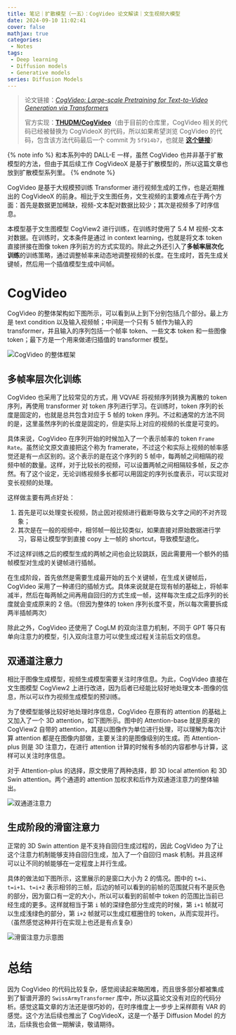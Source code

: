 ```yaml
---
title: 笔记｜扩散模型（一五）：CogVideo 论文解读｜文生视频大模型
date: 2024-09-10 11:02:41
cover: false
mathjax: true
categories:
 - Notes
tags:
 - Deep learning
 - Diffusion models
 - Generative models
series: Diffusion Models
---
```


> 论文链接：*[CogVideo: Large-scale Pretraining for Text-to-Video Generation via Transformers](https://arxiv.org/abs/2205.15868)*
>
> 官方实现：**[THUDM/CogVideo](https://github.com/THUDM/CogVideo)**（由于目前的仓库里，CogVideo 相关的代码已经被替换为 CogVideoX 的代码，所以如果希望浏览 CogVideo 的代码，包含该方法代码最后一个 commit 为 `5f914b7`，也就是 **[这个链接](https://github.com/THUDM/CogVideo/tree/5f914b772b7e220ee6ae84deb562fb9a1f54c5f8)**）

{% note info %}
和本系列中的 DALL-E 一样，虽然 CogVideo 也并非基于扩散模型的方法，但由于其后续工作 CogVideoX 是基于扩散模型的，所以这篇文章也放到扩散模型系列里。
{% endnote %}

CogVideo 是基于大规模预训练 Transformer 进行视频生成的工作，也是近期推出的 CogVideoX 的前身。相比于文生图任务，文生视频的主要难点在于两个方面：首先是数据更加稀缺，视频-文本配对数据比较少；其次是视频多了时序信息。

本模型基于文生图模型 CogView2 进行训练，在训练时使用了 5.4 M 视频-文本对数据。在训练时，文本条件是通过 in context learning，也就是将文本 token 直接拼接在图像 token 序列前方的方式实现的。除此之外还引入了**多帧率层次化训练**的训练策略，通过调整帧率来动态地调整视频的长度。在生成时，首先生成关键帧，然后用一个插值模型生成中间帧。

# CogVideo

CogVideo 的整体架构如下图所示，可以看到从上到下分别包括几个部分。最上方是 text condition 以及输入视频帧；中间是一个只有 5 帧作为输入的 transformer，并且输入的序列包括一个帧率 token、一些文本 token 和一些图像 token；最下方是一个用来做递归插值的 transformer 模型。

![CogVideo 的整体框架](https://files.hoshinorubii.icu/blog/2024/09/10/cogvideo-framework.jpg)

## 多帧率层次化训练

CogVideo 也采用了比较常见的方式，用 VQVAE 将视频序列转换为离散的 token 序列，再使用 transformer 对 token 序列进行学习。在训练时，token 序列的长度是固定的，也就是总共包含对应于 5 帧的 token 序列。不过和通常的方法不同的是，这里虽然序列的长度是固定的，但是实际上对应的视频的长度是可变的。

具体来说，CogVideo 在序列开始的时候加入了一个表示帧率的 token `Frame Rate`。虽然论文原文直接把这个称为 framerate，不过这个和实际上视频的帧率感觉还是有一点区别的。这个表示的是在这个序列的 5 帧中，每两帧之间相隔的视频中帧的数量。这样，对于比较长的视频，可以设置两帧之间相隔较多帧，反之亦然。有了这个设定，无论训练视频多长都可以用固定的序列长度表示，可以实现对变长视频的处理。

这样做主要有两点好处：

1. 首先是可以处理变长视频，防止因对视频进行截断导致与文字之间的不对齐现象；
2. 其次是在一般的视频中，相邻帧一般比较类似，如果直接对原始数据进行学习，容易让模型学到直接 copy 上一帧的 shortcut，导致模型退化。

不过这样训练之后的模型生成的两帧之间也会比较跳跃，因此需要用一个额外的插帧模型对生成的关键帧进行插帧。

在生成阶段，首先依然是需要生成最开始的五个关键帧，在生成关键帧后，CogVideo 采用了一种递归的插帧方式。具体来说就是在现有帧的基础上，将帧率减半，然后在每两帧之间再用自回归的方式生成一帧，这样每次生成之后序列的长度就会变成原来的 2 倍。（但因为整体的 token 序列长度不变，所以每次需要拆成两半插帧两次）

除此之外，CogVideo 还使用了 CogLM 的双向注意力机制，不同于 GPT 等只有单向注意力的模型，引入双向注意力可以使生成过程关注前后文的信息。

## 双通道注意力

相比于图像生成模型，视频生成模型需要关注时序信息。为此，CogVideo 直接在文生图模型 CogView2 上进行改进，因为后者已经能比较好地处理文本-图像的信息，所以可以作为视频生成模型的预训练。

为了使模型能够比较好地处理时序信息，CogVideo 在原有的 attention 的基础上又加入了一个 3D attention，如下图所示。图中的 Attention-base 就是原来的 CogView2 自带的 attention，其是以图像作为单位进行处理，可以理解为每次计算 attention 都是在图像内部做，主要关注的是图像级别的生成。而 Attention-plus 则是 3D 注意力，在进行 attention 计算的时候有多帧的内容都参与计算，这样可以关注时序信息。

对于 Attention-plus 的选择，原文使用了两种选择，即 3D local attention 和 3D Swin attention。两个通道的 attention 加权求和后作为双通道注意力的整体输出。

<img src="https://files.hoshinorubii.icu/blog/2024/09/10/dual-channel-attention.jpg" alt="双通道注意力" style="max-width: min(100%, 400px)" />

## 生成阶段的滑窗注意力

正常的 3D Swin attention 是不支持自回归生成过程的，因此 CogVideo 为了让这个注意力机制能够支持自回归生成，加入了一个自回归 mask 机制。并且这样可以让不同的帧能够在一定程度上并行生成。

具体的做法如下图所示，这里展示的是窗口大小为 2 的情况。图中的 `t=i`、`t=i+1`、`t=i+2` 表示相邻的三帧，后边的帧可以看到的前帧的范围就只有不是灰色的部分，因为窗口有一定的大小，所以可以看到的前帧中 token 的范围比当前已经生成的更多。这样就相当于第 `i` 帧的深绿色部分生成完的时候，第 `i+1` 帧就可以生成浅绿色的部分，第 `i+2` 帧就可以生成红框圈住的 token，从而实现并行。（虽然感觉这种并行在实现上也还是有点复杂）

<img src="https://files.hoshinorubii.icu/blog/2024/09/10/shifted-window-attention.jpg" alt="滑窗注意力示意图" style="max-width: min(100%, 400px)" />

# 总结

因为 CogVideo 的代码比较复杂，感觉阅读起来略困难，而且很多部分都被集成到了智谱开源的 `SwissArmyTransformer` 库中，所以这篇论文没有对应的代码分析。感觉这篇文章的方法还是很巧妙的，在时序维度上一步步上采样颇有 VAR 的感觉。这个方法后续也推出了 CogVideoX，这是一个基于 Diffusion Model 的方法，后续我也会做一期解读，敬请期待。